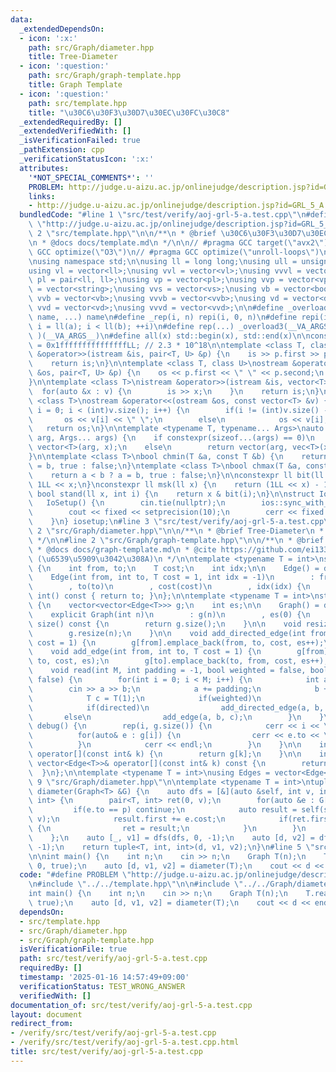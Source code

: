 ```yaml
---
data:
  _extendedDependsOn:
  - icon: ':x:'
    path: src/Graph/diameter.hpp
    title: Tree-Diameter
  - icon: ':question:'
    path: src/Graph/graph-template.hpp
    title: Graph Template
  - icon: ':question:'
    path: src/template.hpp
    title: "\u30C6\u30F3\u30D7\u30EC\u30FC\u30C8"
  _extendedRequiredBy: []
  _extendedVerifiedWith: []
  _isVerificationFailed: true
  _pathExtension: cpp
  _verificationStatusIcon: ':x:'
  attributes:
    '*NOT_SPECIAL_COMMENTS*': ''
    PROBLEM: http://judge.u-aizu.ac.jp/onlinejudge/description.jsp?id=GRL_5_A
    links:
    - http://judge.u-aizu.ac.jp/onlinejudge/description.jsp?id=GRL_5_A
  bundledCode: "#line 1 \"src/test/verify/aoj-grl-5-a.test.cpp\"\n#define PROBLEM\
    \ \"http://judge.u-aizu.ac.jp/onlinejudge/description.jsp?id=GRL_5_A\"\n#line\
    \ 2 \"src/template.hpp\"\n\n/**\n * @brief \u30C6\u30F3\u30D7\u30EC\u30FC\u30C8\
    \n * @docs docs/template.md\n */\n\n// #pragma GCC target(\"avx2\")\n// #pragma\
    \ GCC optimize(\"O3\")\n// #pragma GCC optimize(\"unroll-loops\")\n#include <bits/stdc++.h>\n\
    \nusing namespace std;\n\nusing ll = long long;\nusing ull = unsigned long long;\n\
    using vl = vector<ll>;\nusing vvl = vector<vl>;\nusing vvvl = vector<vvl>;\nusing\
    \ pl = pair<ll, ll>;\nusing vp = vector<pl>;\nusing vvp = vector<vp>;\nusing vs\
    \ = vector<string>;\nusing vvs = vector<vs>;\nusing vb = vector<bool>;\nusing\
    \ vvb = vector<vb>;\nusing vvvb = vector<vvb>;\nusing vd = vector<double>;\nusing\
    \ vvd = vector<vd>;\nusing vvvd = vector<vvd>;\n\n#define _overload3(_1, _2, _3,\
    \ name, ...) name\n#define _rep(i, n) repi(i, 0, n)\n#define repi(i, a, b) for(ll\
    \ i = ll(a); i < ll(b); ++i)\n#define rep(...) _overload3(__VA_ARGS__, repi, _rep,\
    \ )(__VA_ARGS__)\n#define all(x) std::begin(x), std::end(x)\n\nconstexpr ll inf\
    \ = 0x1fffffffffffffffLL; // 2.3 * 10^18\n\ntemplate <class T, class U>\nistream\
    \ &operator>>(istream &is, pair<T, U> &p) {\n    is >> p.first >> p.second;\n\
    \    return is;\n}\n\ntemplate <class T, class U>\nostream &operator<<(ostream\
    \ &os, pair<T, U> &p) {\n    os << p.first << \" \" << p.second;\n    return os;\n\
    }\n\ntemplate <class T>\nistream &operator>>(istream &is, vector<T> &v) {\n  \
    \  for(auto &x : v) {\n        is >> x;\n    }\n    return is;\n}\n\ntemplate\
    \ <class T>\nostream &operator<<(ostream &os, const vector<T> &v) {\n    for(int\
    \ i = 0; i < (int)v.size(); i++) {\n        if(i != (int)v.size() - 1)\n     \
    \       os << v[i] << \" \";\n        else\n            os << v[i];\n    }\n \
    \   return os;\n}\n\ntemplate <typename T, typename... Args>\nauto vec(T x, int\
    \ arg, Args... args) {\n    if constexpr(sizeof...(args) == 0)\n        return\
    \ vector<T>(arg, x);\n    else\n        return vector(arg, vec<T>(x, args...));\n\
    }\n\ntemplate <class T>\nbool chmin(T &a, const T &b) {\n    return a > b ? a\
    \ = b, true : false;\n}\ntemplate <class T>\nbool chmax(T &a, const T &b) {\n\
    \    return a < b ? a = b, true : false;\n}\n\nconstexpr ll bit(ll x) {\n    return\
    \ 1LL << x;\n}\nconstexpr ll msk(ll x) {\n    return (1LL << x) - 1;\n}\nconstexpr\
    \ bool stand(ll x, int i) {\n    return x & bit(i);\n}\n\nstruct IoSetup {\n \
    \   IoSetup() {\n        cin.tie(nullptr);\n        ios::sync_with_stdio(false);\n\
    \        cout << fixed << setprecision(10);\n        cerr << fixed << setprecision(10);\n\
    \    }\n} iosetup;\n#line 3 \"src/test/verify/aoj-grl-5-a.test.cpp\"\n\n#line\
    \ 2 \"src/Graph/diameter.hpp\"\n\n/**\n * @brief Tree-Diameter\n * @docs docs/diameter.md\n\
    \ */\n\n#line 2 \"src/Graph/graph-template.hpp\"\n\n/**\n * @brief Graph Template\n\
    \ * @docs docs/graph-template.md\n * @cite https://github.com/ei1333/library/blob/master/graph/graph-template.hpp\
    \ (\u6539\u5909\u3042\u308A)\n */\n\ntemplate <typename T = int>\nstruct Edge\
    \ {\n    int from, to;\n    T cost;\n    int idx;\n\n    Edge() = default;\n\n\
    \    Edge(int from, int to, T cost = 1, int idx = -1)\n        : from(from)\n\
    \        , to(to)\n        , cost(cost)\n        , idx(idx) {\n    }\n\n    operator\
    \ int() const { return to; }\n};\n\ntemplate <typename T = int>\nstruct Graph\
    \ {\n    vector<vector<Edge<T>>> g;\n    int es;\n\n    Graph() = default;\n\n\
    \    explicit Graph(int n)\n        : g(n)\n        , es(0) {\n    }\n\n    size_t\
    \ size() const {\n        return g.size();\n    }\n\n    void resize(int n) {\n\
    \        g.resize(n);\n    }\n\n    void add_directed_edge(int from, int to, T\
    \ cost = 1) {\n        g[from].emplace_back(from, to, cost, es++);\n    }\n\n\
    \    void add_edge(int from, int to, T cost = 1) {\n        g[from].emplace_back(from,\
    \ to, cost, es);\n        g[to].emplace_back(to, from, cost, es++);\n    }\n\n\
    \    void read(int M, int padding = -1, bool weighted = false, bool directed =\
    \ false) {\n        for(int i = 0; i < M; i++) {\n            int a, b;\n    \
    \        cin >> a >> b;\n            a += padding;\n            b += padding;\n\
    \            T c = T(1);\n            if(weighted)\n                cin >> c;\n\
    \            if(directed)\n                add_directed_edge(a, b, c);\n     \
    \       else\n                add_edge(a, b, c);\n        }\n    }\n\n    void\
    \ debug() {\n        rep(i, g.size()) {\n            cerr << i << \": \";\n  \
    \          for(auto& e : g[i]) {\n                cerr << e.to << \", \";\n  \
    \          }\n            cerr << endl;\n        }\n    }\n\n    inline vector<Edge<T>>&\
    \ operator[](const int& k) {\n        return g[k];\n    }\n\n    inline const\
    \ vector<Edge<T>>& operator[](const int& k) const {\n        return g[k];\n  \
    \  }\n};\n\ntemplate <typename T = int>\nusing Edges = vector<Edge<T>>;\n#line\
    \ 9 \"src/Graph/diameter.hpp\"\n\ntemplate <typename T = int>\ntuple<T, int, int>\
    \ diameter(Graph<T> &G) {\n    auto dfs = [&](auto &self, int v, int p) -> pair<T,\
    \ int> {\n        pair<T, int> ret(0, v);\n        for(auto &e : G[v]) {\n   \
    \         if(e.to == p) continue;\n            auto result = self(self, e.to,\
    \ v);\n            result.first += e.cost;\n            if(ret.first < result.first)\
    \ {\n                ret = result;\n            }\n        }\n        return ret;\n\
    \    };\n    auto [_, v1] = dfs(dfs, 0, -1);\n    auto [d, v2] = dfs(dfs, v1,\
    \ -1);\n    return tuple<T, int, int>(d, v1, v2);\n}\n#line 5 \"src/test/verify/aoj-grl-5-a.test.cpp\"\
    \n\nint main() {\n    int n;\n    cin >> n;\n    Graph T(n);\n    T.read(n - 1,\
    \ 0, true);\n    auto [d, v1, v2] = diameter(T);\n    cout << d << endl;\n}\n"
  code: "#define PROBLEM \"http://judge.u-aizu.ac.jp/onlinejudge/description.jsp?id=GRL_5_A\"\
    \n#include \"../../template.hpp\"\n\n#include \"../../Graph/diameter.hpp\"\n\n\
    int main() {\n    int n;\n    cin >> n;\n    Graph T(n);\n    T.read(n - 1, 0,\
    \ true);\n    auto [d, v1, v2] = diameter(T);\n    cout << d << endl;\n}"
  dependsOn:
  - src/template.hpp
  - src/Graph/diameter.hpp
  - src/Graph/graph-template.hpp
  isVerificationFile: true
  path: src/test/verify/aoj-grl-5-a.test.cpp
  requiredBy: []
  timestamp: '2025-01-16 14:57:49+09:00'
  verificationStatus: TEST_WRONG_ANSWER
  verifiedWith: []
documentation_of: src/test/verify/aoj-grl-5-a.test.cpp
layout: document
redirect_from:
- /verify/src/test/verify/aoj-grl-5-a.test.cpp
- /verify/src/test/verify/aoj-grl-5-a.test.cpp.html
title: src/test/verify/aoj-grl-5-a.test.cpp
---
```

